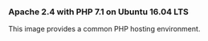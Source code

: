 ### Apache 2.4 with PHP 7.1 on Ubuntu 16.04 LTS
This image provides a common PHP hosting environment. 
